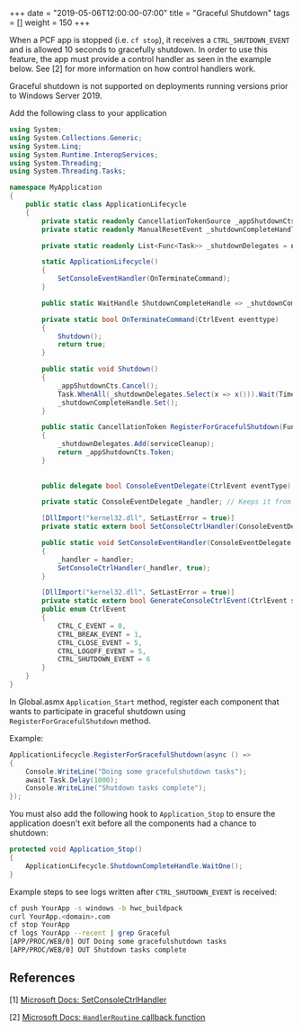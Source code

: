 +++
date = "2019-05-06T12:00:00-07:00"
title = "Graceful Shutdown"
tags = []
weight = 150
+++


When a PCF app is stopped (i.e. `cf stop`), it receives a `CTRL_SHUTDOWN_EVENT`
and is allowed 10 seconds to gracefully shutdown. In order to use this feature, the app must provide a control handler as seen in the example below. See [2] for more information on how control handlers work.

Graceful shutdown is not supported on deployments running versions prior to Windows Server 2019.

Add the following class to your application


```c#
using System;
using System.Collections.Generic;
using System.Linq;
using System.Runtime.InteropServices;
using System.Threading;
using System.Threading.Tasks;

namespace MyApplication
{
    public static class ApplicationLifecycle
    {
        private static readonly CancellationTokenSource _appShutdownCts = new CancellationTokenSource();
        private static readonly ManualResetEvent _shutdownCompleteHandle = new ManualResetEvent(false);

        private static readonly List<Func<Task>> _shutdownDelegates = new List<Func<Task>>();

        static ApplicationLifecycle()
        {
            SetConsoleEventHandler(OnTerminateCommand);
        }

        public static WaitHandle ShutdownCompleteHandle => _shutdownCompleteHandle;

        private static bool OnTerminateCommand(CtrlEvent eventtype)
        {
            Shutdown();
            return true;
        }

        public static void Shutdown()
        {
            _appShutdownCts.Cancel();
            Task.WhenAll(_shutdownDelegates.Select(x => x())).Wait(TimeSpan.FromSeconds(10));
            _shutdownCompleteHandle.Set();
        }

        public static CancellationToken RegisterForGracefulShutdown(Func<Task> serviceCleanup)
        {
            _shutdownDelegates.Add(serviceCleanup);
            return _appShutdownCts.Token;
        }
        
        
        public delegate bool ConsoleEventDelegate(CtrlEvent eventType);

        private static ConsoleEventDelegate _handler; // Keeps it from getting garbage collected

        [DllImport("kernel32.dll", SetLastError = true)]
        private static extern bool SetConsoleCtrlHandler(ConsoleEventDelegate callback, bool add);

        public static void SetConsoleEventHandler(ConsoleEventDelegate handler)
        {
            _handler = handler;
            SetConsoleCtrlHandler(_handler, true);
        }

        [DllImport("kernel32.dll", SetLastError = true)]
        private static extern bool GenerateConsoleCtrlEvent(CtrlEvent sigevent, int dwProcessGroupId);
        public enum CtrlEvent
        {
            CTRL_C_EVENT = 0,
            CTRL_BREAK_EVENT = 1,
            CTRL_CLOSE_EVENT = 5,
            CTRL_LOGOFF_EVENT = 5,
            CTRL_SHUTDOWN_EVENT = 6
        }
    }
}
```

In Global.asmx `Application_Start` method, register each component that wants to participate in graceful shutdown using `RegisterForGracefulShutdown` method.  

Example:

```c#
ApplicationLifecycle.RegisterForGracefulShutdown(async () =>
{
	Console.WriteLine("Doing some gracefulshutdown tasks");
	await Task.Delay(1000);
    Console.WriteLine("Shutdown tasks complete");
});
```

You must also add the following hook to `Application_Stop` to ensure the application doesn't exit before all the components had a chance to shutdown:

```c#
protected void Application_Stop()
{
    ApplicationLifecycle.ShutdownCompleteHandle.WaitOne();
}
```



Example steps to see logs written after `CTRL_SHUTDOWN_EVENT` is received:

```sh
cf push YourApp -s windows -b hwc_buildpack
curl YourApp.<domain>.com
cf stop YourApp
cf logs YourApp --recent | grep Graceful
[APP/PROC/WEB/0] OUT Doing some gracefulshutdown tasks
[APP/PROC/WEB/0] OUT Shutdown tasks complete
```


## References
[1] [Microsoft Docs: SetConsoleCtrlHandler](https://github.com/MicrosoftDocs/Console-Docs/blob/master/docs/setconsolectrlhandler.md)

[2] [Microsoft Docs: `HandlerRoutine` callback function](https://github.com/MicrosoftDocs/Console-Docs/blob/master/docs/handlerroutine.md#remarks)
